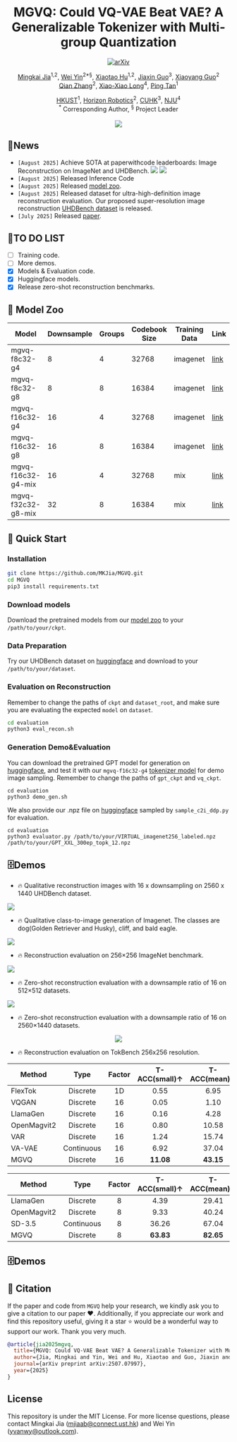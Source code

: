 <div align="center">

<h1>MGVQ: Could VQ-VAE Beat VAE? A Generalizable Tokenizer with Multi-group Quantization</h1>

[![arXiv](https://img.shields.io/badge/ArXiv-2507.07997-%23840707.svg)](https://arxiv.org/abs/2507.07997) 


[Mingkai Jia](https://scholar.google.com/citations?user=fcpTdvcAAAAJ&hl=zh-CN)<sup>1,2</sup>, [Wei Yin](https://yvanyin.net/)<sup>2*§</sup>, [Xiaotao Hu](https://huxiaotaostasy.github.io/)<sup>1,2</sup>, [Jiaxin Guo](https://wrld.github.io/)<sup>3</sup>, [Xiaoyang Guo](https://xy-guo.github.io/)<sup>2</sup><br>
[Qian Zhang](https://scholar.google.com.hk/citations?hl=zh-CN&user=pCY-bikAAAAJ)<sup>2</sup>, [Xiao-Xiao Long](https://www.xxlong.site/)<sup>4</sup>, [Ping Tan](https://scholar.google.com/citations?user=XhyKVFMAAAAJ&hl=en)<sup>1</sup><br>

[HKUST](https://hkust.edu.hk/)<sup>1</sup>, [Horizon Robotics](https://en.horizon.auto/)<sup>2</sup>, [CUHK](https://cuhk.edu.hk/)<sup>3</sup>, [NJU](https://www.nju.edu.cn/)<sup>4</sup><br>
<sup>*</sup> Corresponding Author, <sup>§</sup> Project Leader
<br><br><image src="./assets/teaser.png"/>
</div>


## 🚀News
- ```[August 2025]``` Achieve SOTA at paperwithcode leaderboards: Image Reconstruction on ImageNet and UHDBench. <image src="./assets/SOTA_recon_fid_imagenet_badge.jpg"/> <image src="./assets/SOTA_recon_PSNR_UHD_badge.jpg"/>
- ```[August 2025]``` Released Inference Code
- ```[August 2025]``` Released [model zoo](https://huggingface.co/mkjia/MGVQ/tree/main).
- ```[August 2025]``` Released dataset for ultra-high-definition image reconstruction evaluation. Our proposed super-resolution image reconstruction [UHDBench dataset](https://huggingface.co/datasets/mkjia/UHDBench/tree/main) is released.
- ```[July 2025]``` Released [paper](https://arxiv.org/abs/2507.07997).

## 🔨TO DO LIST
- [ ] Training code.
- [ ] More demos.
- [x] Models & Evaluation code.
- [x] Huggingface models.
- [x] Release zero-shot reconstruction benchmarks.

## 🙈 Model Zoo
| Model | Downsample | Groups | Codebook Size | Training Data | Link |
|---|---|---|---|---|---|
|mgvq-f8c32-g4|8|4|32768|imagenet| [link](https://huggingface.co/mkjia/MGVQ/blob/main/mgvq_f8c32_g4.pt) |
|mgvq-f8c32-g8|8|8|16384|imagenet| [link](https://huggingface.co/mkjia/MGVQ/blob/main/mgvq_f8c32_g8.pt) |
|mgvq-f16c32-g4|16|4|32768|imagenet| [link](https://huggingface.co/mkjia/MGVQ/blob/main/mgvq_f16c32_g4.pt) |
|mgvq-f16c32-g8|16|8|16384|imagenet| [link](https://huggingface.co/mkjia/MGVQ/blob/main/mgvq_f16c32_g8.pt) |
|mgvq-f16c32-g4-mix|16|4|32768|mix| [link](https://huggingface.co/mkjia/MGVQ/blob/main/mgvq_f16c32_g4_mix.pt) |
|mgvq-f32c32-g8-mix|32|8|16384|mix| [link](https://huggingface.co/mkjia/MGVQ/blob/main/mgvq_f32c32_g8_mix.pt) |

## 🔑 Quick Start
<a id="quick start"></a>

### Installation

```bash
git clone https://github.com/MKJia/MGVQ.git
cd MGVQ
pip3 install requirements.txt
```

### Download models
Download the pretrained models from our [model zoo](https://huggingface.co/mkjia/MGVQ/tree/main) to your `/path/to/your/ckpt`.

### Data Preparation
Try our UHDBench dataset on [huggingface](https://huggingface.co/datasets/mkjia/UHDBench/tree/main) and download to your `/path/to/your/dataset`.

### Evaluation on Reconstruction
Remember to change the paths of `ckpt` and `dataset_root`, and make sure you are evaluating the expected `model` on `dataset`.
```bash
cd evaluation
python3 eval_recon.sh
```

### Generation Demo&Evaluation
You can download the pretrained GPT model for generation on [huggingface](https://huggingface.co/datasets/mkjia/MGVQ/blob/main/MGVQ_GPT_XXL.pt), and test it with our `mgvq-f16c32-g4` [tokenizer model](https://huggingface.co/mkjia/MGVQ/blob/main/mgvq_f16c32_g4.pt) for demo image sampling. Remember to change the paths of `gpt_ckpt` and `vq_ckpt`. 
```
cd evaluation
python3 demo_gen.sh
```
We also provide our .npz file on [huggingface](https://huggingface.co/datasets/mkjia/MGVQ/blob/main/GPT_XXL_300ep_topk_12.npz) sampled by `sample_c2i_ddp.py` for evaluation.
```
cd evaluation
python3 evaluator.py /path/to/your/VIRTUAL_imagenet256_labeled.npz /path/to/your/GPT_XXL_300ep_topk_12.npz
```


## 🗄️Demos
- 🔥 Qualitative reconstruction images with $16$ x downsampling on $2560$ x $1440$ UHDBench dataset. 

<image src="./assets/qual_recon.png"/>

- 🔥 Qualitative class-to-image generation of Imagenet. The classes are dog(Golden Retriever and Husky), cliff, and bald eagle.

<image src="./assets/qual_gen.png"/>

- 🔥 Reconstruction evaluation on 256×256 ImageNet benchmark. 

<image src="./assets/recon_tab_1.jpg"/>

- 🔥 Zero-shot reconstruction evaluation with a downsample ratio of 16 on 512×512 datasets.

<image src="./assets/recon_tab_2.jpg"/>

- 🔥 Zero-shot reconstruction evaluation with a downsample ratio of 16 on 2560×1440 datasets.

<div align="center"><image src="./assets/recon_tab_3.jpg"/></image></div>

- 🔥 Reconstruction evaluation on TokBench 256x256 resolution.

| Method | Type  | Factor | T-ACC(small)↑ |T-ACC(mean)↑ |T-NED(small)↑ |T-NED(mean)↑ |F-Sim(small)↑ |F-sim(mean)↑ | 
|--------|:-----:|:---:|:----:|:----:|:----:|:----:|:----:|:----:|
|  FlexTok  | Discrete |  1D  |0.55  | 6.95  | 7.80 | 21.09 | 0.06 | 0.15 |
|  VQGAN  | Discrete |  16  | 0.05  | 1.10  | 4.34 | 8.22 | 0.05 | 0.10 |
|  LlamaGen  | Discrete |  16  | 0.16  | 4.28  | 5.41 | 14.77 | 0.07 | 0.15 |
|  OpenMagvit2  | Discrete |  16  | 0.80  | 10.58  | 9.59 | 27.59 | 0.08 | 0.20 |
|  VAR  | Discrete |  16  | 1.24  | 15.74  | 10.89 | 34.19 | 0.10 | 0.23 |
| VA-VAE | Continuous | 16 | 6.92 | 37.04 | 25.14 | 56.32 | **0.22** | **0.49** |
|   MGVQ | Discrete |  16  | **11.08**  | **43.15**  | **32.80** | **62.29** | **0.22** | <ins>0.47</ins> |

| Method | Type  | Factor | T-ACC(small)↑ |T-ACC(mean)↑ |T-NED(small)↑ |T-NED(mean)↑ |F-Sim(small)↑ |F-sim(mean)↑ | 
|--------|:-----:|:---:|:----:|:----:|:----:|:----:|:----:|:----:|
|  LlamaGen  | Discrete |  8  | 4.39  | 29.41  | 19.69 | 49.00 | 0.17 | 0.40 |
|  OpenMagvit2  | Discrete |  8  | 9.33  | 40.24  | 30.82 | 59.97 | 0.23 | 0.48 |
| SD-3.5 | Continuous | 8 | 36.26 | 67.04 | 59.04 | 80.58 | 0.43 | 0.70 |
|   MGVQ | Discrete |  8  | **63.83**  | **82.65**  | **80.18** | **90.96** | **0.58** | **0.80** |


## 🗄️Demos

## 📌 Citation

If the paper and code from `MGVQ` help your research, we kindly ask you to give a citation to our paper ❤️. Additionally, if you appreciate our work and find this repository useful, giving it a star ⭐️ would be a wonderful way to support our work. Thank you very much.

```bibtex
@article{jia2025mgvq,
  title={MGVQ: Could VQ-VAE Beat VAE? A Generalizable Tokenizer with Multi-group Quantization},
  author={Jia, Mingkai and Yin, Wei and Hu, Xiaotao and Guo, Jiaxin and Guo, Xiaoyang and Zhang, Qian and Long, Xiao-Xiao and Tan, Ping},
  journal={arXiv preprint arXiv:2507.07997},
  year={2025}
}
```

## License

This repository is under the MIT License. For more license questions, please contact Mingkai Jia (mjiaab@connect.ust.hk) and Wei Yin (yvanwy@outlook.com).

